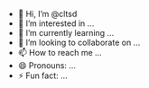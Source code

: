 - 👋 Hi, I’m @cltsd
- 👀 I’m interested in ...
- 🌱 I’m currently learning ...
- 💞️ I’m looking to collaborate on ...
- 📫 How to reach me ...
- 😄 Pronouns: ...
- ⚡ Fun fact: ...

<!---
cltsd/cltsd is a ✨ special ✨ repository because its `README.md` (this file) appears on your GitHub profile.
You can click the Preview link to take a look at your changes.
--->
